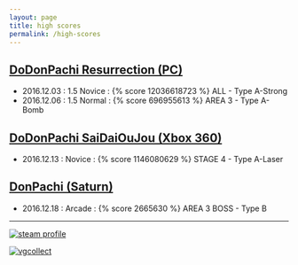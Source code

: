 ```yaml
---
layout: page
title: high scores
permalink: /high-scores
---
```

## [DoDonPachi Resurrection (PC)](http://www.caveshmups.com/dodonpachi)

- 2016.12.03 : 1.5 Novice : {% score 12036618723 %} ALL - Type A-Strong
- 2016.12.06 : 1.5 Normal : {% score 696955613 %} AREA 3 - Type A-Bomb

## [DoDonPachi SaiDaiOuJou (Xbox 360)](http://www.cave.co.jp/gameonline/Xbox360/saidaioujou/)

- 2016.12.13 : Novice : {% score 1146080629 %} STAGE 4 - Type A-Laser

## [DonPachi (Saturn)](http://www.hardcoregaming101.net/dodonpachi/dodonpachi.htm)

- 2016.12.18 : Arcade : {% score 2665630 %} AREA 3 BOSS - Type B

---

[![steam profile](http://steamsignature.com/profile/english/76561197982255149.png)](http://steamcommunity.com/id/komidore64/)

[![vgcollect](http://vgcollect.com/sig/komidore64.jpg)](http://vgcollect.com/komidore64)
